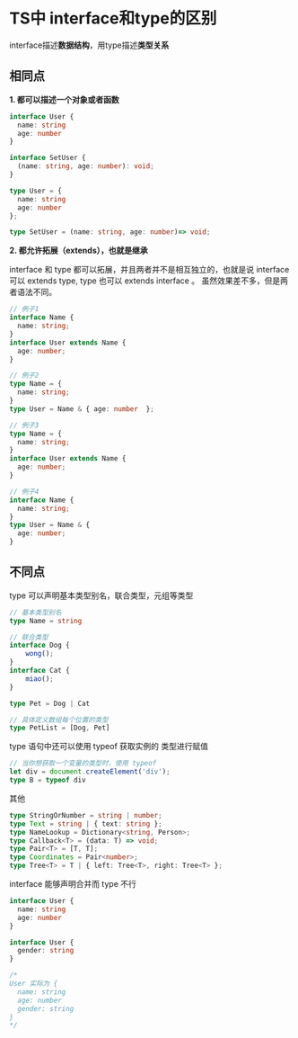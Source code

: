 # TS中 interface和type的区别

interface描述**数据结构**，用type描述**类型关系**


## 相同点

**1. 都可以描述一个对象或者函数**

```ts
interface User {
  name: string
  age: number
}

interface SetUser {
  (name: string, age: number): void;
}

type User = {
  name: string
  age: number
};

type SetUser = (name: string, age: number)=> void;
```

**2. 都允许拓展（extends），也就是继承**

interface 和 type 都可以拓展，并且两者并不是相互独立的，也就是说 interface 可以 extends type, type 也可以 extends interface 。 虽然效果差不多，但是两者语法不同。
```ts
// 例子1
interface Name { 
  name: string; 
}
interface User extends Name { 
  age: number; 
}

// 例子2
type Name = { 
  name: string; 
}
type User = Name & { age: number  };

// 例子3
type Name = { 
  name: string; 
}
interface User extends Name { 
  age: number; 
}

// 例子4
interface Name { 
  name: string; 
}
type User = Name & { 
  age: number; 
}
```

## 不同点

type 可以声明基本类型别名，联合类型，元组等类型
```ts
// 基本类型别名
type Name = string

// 联合类型
interface Dog {
    wong();
}
interface Cat {
    miao();
}

type Pet = Dog | Cat

// 具体定义数组每个位置的类型
type PetList = [Dog, Pet]
```
type 语句中还可以使用 typeof 获取实例的 类型进行赋值
```ts
// 当你想获取一个变量的类型时，使用 typeof
let div = document.createElement('div');
type B = typeof div
```
其他
```ts
type StringOrNumber = string | number;  
type Text = string | { text: string };  
type NameLookup = Dictionary<string, Person>;  
type Callback<T> = (data: T) => void;  
type Pair<T> = [T, T];  
type Coordinates = Pair<number>;  
type Tree<T> = T | { left: Tree<T>, right: Tree<T> };
```


interface 能够声明合并而 type 不行

```ts
interface User {
  name: string
  age: number
}

interface User {
  gender: string
}

/*
User 实际为 {
  name: string
  age: number
  gender: string 
}
*/
```